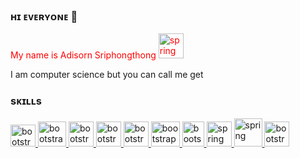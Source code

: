 ### ʜɪ ᴇᴠᴇʀʏᴏɴᴇ 👋
<p style="color: red">My name is Adisorn Sriphongthong <img src="https://i.pinimg.com/originals/b6/2b/d6/b62bd653a5ea86726d1b28b9cfc9916d.gif" alt="spring" width="40" height="40"/></p>
<p>I am computer science but you can call me get</p>

### sᴋɪʟʟs
<p align="left">
  <a href="https://getbootstrap.com" target="_blank" rel="noreferrer"> <img src="https://embed.zenn.studio/api/optimize-og-image/207863c80484e50fd237/https%3A%2F%2Fbradlc.gallerycdn.vsassets.io%2Fextensions%2Fbradlc%2Fvscode-tailwindcss%2F0.11.30%2F1699559583006%2FMicrosoft.VisualStudio.Services.Icons.Default" alt="bootstrap" width="40" height="35"/> </a> 
    <a href="https://getbootstrap.com" target="_blank" rel="noreferrer"> <img src="https://uxwing.com/wp-content/themes/uxwing/download/brands-and-social-media/bootstrap-5-logo-icon.png" alt="bootstrap" width="45" height="40"/> </a> 
  <a href="https://getbootstrap.com" target="_blank" rel="noreferrer"> <img src="https://upload.wikimedia.org/wikipedia/commons/thumb/6/62/CSS3_logo.svg/1024px-CSS3_logo.svg.png" alt="bootstrap" width="40" height="40"/> </a> 
  <a href="https://getbootstrap.com" target="_blank" rel="noreferrer"> <img src="https://upload.wikimedia.org/wikipedia/commons/6/6a/JavaScript-logo.png" alt="bootstrap" width="40" height="40"/> </a>
   <a href="https://getbootstrap.com" target="_blank" rel="noreferrer"> <img src="https://cdn.iconscout.com/icon/free/png-256/free-firebase-3521427-2944871.png?f=webp" alt="bootstrap" width="40" height="40"/> </a>
  <a href="https://getbootstrap.com" target="_blank" rel="noreferrer"> <img src="https://upload.wikimedia.org/wikipedia/commons/thumb/a/a7/React-icon.svg/2300px-React-icon.svg.png" alt="bootstrap" width="46" height="40"/> </a>
  <a href="https://getbootstrap.com" target="_blank" rel="noreferrer"> <img src="https://static-00.iconduck.com/assets.00/node-js-icon-227x256-913nazt0.png" alt="bootstrap" width="35" height="40"/> </a> 
  <a href="https://spring.io/" target="_blank" rel="noreferrer"> <img src="https://www.vectorlogo.zone/logos/springio/springio-icon.svg" alt="spring" width="40" height="40"/> </a>
  <a href="https://spring.io/" target="_blank" rel="noreferrer"> <img src="https://i.pinimg.com/474x/84/2e/24/842e24310fcac8b53287db087a15ed39.jpg" alt="spring" width="45" height="45"/> </a>
  <a href="https://getbootstrap.com" target="_blank" rel="noreferrer"> <img src="https://www.debiantutorials.com/wp-content/uploads/2016/07/Mysql-dolphin-square.png" alt="bootstrap" width="40" height="40"/> </a>
</p>


